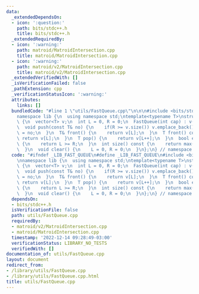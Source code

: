 ```yaml
---
data:
  _extendedDependsOn:
  - icon: ':question:'
    path: bits/stdc++.h
    title: bits/stdc++.h
  _extendedRequiredBy:
  - icon: ':warning:'
    path: matroid/MatroidIntersection.cpp
    title: matroid/MatroidIntersection.cpp
  - icon: ':warning:'
    path: matroid/v2/MatroidIntersection.cpp
    title: matroid/v2/MatroidIntersection.cpp
  _extendedVerifiedWith: []
  _isVerificationFailed: false
  _pathExtension: cpp
  _verificationStatusIcon: ':warning:'
  attributes:
    links: []
  bundledCode: "#line 1 \"utils/FastQueue.cpp\"\n\n\n#include <bits/stdc++.h>\n\n\
    namespace lib {\n  using namespace std;\ntemplate<typename T>\nstruct FastQueue\
    \ {\n  vector<T> v;\n  int L = 0, R = 0;\n  FastQueue(int cap) : v(cap) {}\n\n\
    \  void push(const T& no) {\n    if(R >= v.size()) v.emplace_back();\n    v[R++]\
    \ = no;\n  }\n  T& front() {\n    return v[L];\n  }\n  T front() const {\n   \
    \ return v[L];\n  }\n  T pop() {\n    return v[L++];\n  }\n  bool empty() const\
    \ {\n    return L >= R;\n  }\n  int size() const {\n    return max(R - L, 0);\n\
    \  }\n  void clear() {\n    L = 0, R = 0;\n  }\n};\n} // namespace lib\n\n\n"
  code: "#ifndef _LIB_FAST_QUEUE\n#define _LIB_FAST_QUEUE\n#include <bits/stdc++.h>\n\
    \nnamespace lib {\n  using namespace std;\ntemplate<typename T>\nstruct FastQueue\
    \ {\n  vector<T> v;\n  int L = 0, R = 0;\n  FastQueue(int cap) : v(cap) {}\n\n\
    \  void push(const T& no) {\n    if(R >= v.size()) v.emplace_back();\n    v[R++]\
    \ = no;\n  }\n  T& front() {\n    return v[L];\n  }\n  T front() const {\n   \
    \ return v[L];\n  }\n  T pop() {\n    return v[L++];\n  }\n  bool empty() const\
    \ {\n    return L >= R;\n  }\n  int size() const {\n    return max(R - L, 0);\n\
    \  }\n  void clear() {\n    L = 0, R = 0;\n  }\n};\n} // namespace lib\n\n#endif\n"
  dependsOn:
  - bits/stdc++.h
  isVerificationFile: false
  path: utils/FastQueue.cpp
  requiredBy:
  - matroid/v2/MatroidIntersection.cpp
  - matroid/MatroidIntersection.cpp
  timestamp: '2022-12-14 09:28:49-03:00'
  verificationStatus: LIBRARY_NO_TESTS
  verifiedWith: []
documentation_of: utils/FastQueue.cpp
layout: document
redirect_from:
- /library/utils/FastQueue.cpp
- /library/utils/FastQueue.cpp.html
title: utils/FastQueue.cpp
---
```

